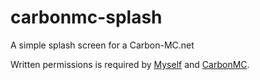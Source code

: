 carbonmc-splash
===============

A simple splash screen for a Carbon-MC.net

Written permissions is required by [Myself](mailto:me@luke.sx) and [CarbonMC](mailto:store@carbon-servers.com).
